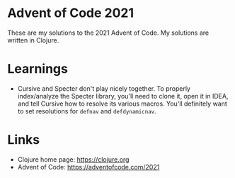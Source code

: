 # Advent of Code 2021

These are my solutions to the 2021 Advent of Code. My solutions are written in Clojure.

# Learnings

- Cursive and Specter don't play nicely together. To properly index/analyze the Specter library, you'll need to clone
  it, open it in IDEA, and tell Cursive how to resolve its various macros. You'll definitely want to set resolutions for `defnav` and `defdynamicnav`.

# Links

- Clojure home page: https://clojure.org
- Advent of Code: https://adventofcode.com/2021
